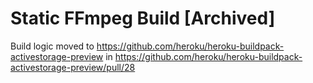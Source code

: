 # Static FFmpeg Build [Archived]

Build logic moved to https://github.com/heroku/heroku-buildpack-activestorage-preview in https://github.com/heroku/heroku-buildpack-activestorage-preview/pull/28
